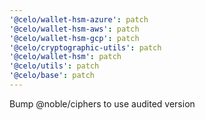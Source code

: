 ```yaml
---
'@celo/wallet-hsm-azure': patch
'@celo/wallet-hsm-aws': patch
'@celo/wallet-hsm-gcp': patch
'@celo/cryptographic-utils': patch
'@celo/wallet-hsm': patch
'@celo/utils': patch
'@celo/base': patch
---
```


Bump @noble/ciphers to use audited version
